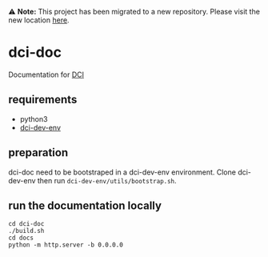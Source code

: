 ⚠️ **Note:** This project has been migrated to a new repository.
Please visit the new location [here](https://github.com/distributedci/dci-doc).

# dci-doc

Documentation for [DCI](https://distributed-ci.io)

## requirements

- python3
- [dci-dev-env](https://softwarefactory-project.io/r/dci-dev-env)

## preparation

dci-doc need to be bootstraped in a dci-dev-env environment.
Clone dci-dev-env then run `dci-dev-env/utils/bootstrap.sh`.

## run the documentation locally

    cd dci-doc
    ./build.sh
    cd docs
    python -m http.server -b 0.0.0.0
